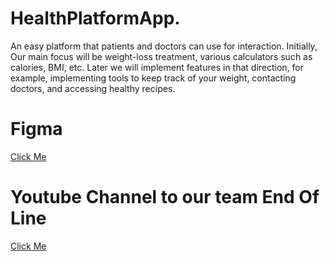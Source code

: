 # HealthPlatformApp.

An easy platform that patients and doctors can use for interaction. Initially, Our main focus will be weight-loss
treatment, various calculators such as calories, BMI, etc. Later we will implement features in that direction, for
example, implementing tools to keep track of your weight, contacting doctors, and accessing healthy recipes.

# Figma

[Click Me](https://www.figma.com/proto/1w1iYVHI3pOfH3n7X6Avcd/Health-Platform?page-id=0%3A1&type=design&node-id=19-2&viewport=1362%2C752%2C0.65&scaling=min-zoom&mode=design)

# Youtube Channel to our team End Of Line

[Click Me](https://www.youtube.com/channel/UCxurnAtQjTZyvrsaSY5g9Cg)
